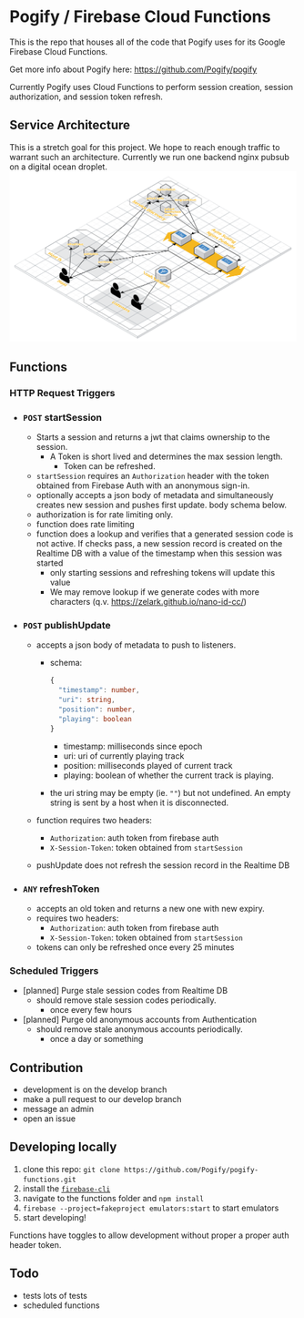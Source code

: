 # Pogify / Firebase Cloud Functions

This is the repo that houses all of the code that Pogify uses for its Google Firebase Cloud Functions.

Get more info about Pogify here: https://github.com/Pogify/pogify

Currently Pogify uses Cloud Functions to perform session creation, session authorization, and session token refresh.

## Service Architecture

This is a stretch goal for this project. We hope to reach enough traffic to warrant such an architecture. Currently we run one backend nginx pubsub on a digital ocean droplet.
![logo](Pogify_Architecture-v1.png)

## Functions

### HTTP Request Triggers

- ### `POST` startSession

  - Starts a session and returns a jwt that claims ownership to the session.
    - A Token is short lived and determines the max session length.
      - Token can be refreshed.
  - `startSession` requires an `Authorization` header with the token obtained from Firebase Auth with an anonymous sign-in.
  - optionally accepts a json body of metadata and simultaneously creates new session and pushes first update. body schema below.
  - authorization is for rate limiting only.
  - function does rate limiting
  - function does a lookup and verifies that a generated session code is not active. If checks pass, a new session record is created on the Realtime DB with a value of the timestamp when this session was started
    - only starting sessions and refreshing tokens will update this value
    - We may remove lookup if we generate codes with more characters (q.v. https://zelark.github.io/nano-id-cc/)

- ### `POST` publishUpdate

  - accepts a json body of metadata to push to listeners.

    - schema:

      ```typescript
      {
        "timestamp": number,
        "uri": string,
        "position": number,
        "playing": boolean
      }
      ```

      - timestamp: milliseconds since epoch
      - uri: uri of currently playing track
      - position: milliseconds played of current track
      - playing: boolean of whether the current track is playing.

    - the uri string may be empty (ie. `""`) but not undefined. An empty string is sent by a host when it is disconnected.

  - function requires two headers:
    - `Authorization`: auth token from firebase auth
    - `X-Session-Token`: token obtained from `startSession`
  - pushUpdate does not refresh the session record in the Realtime DB

- ### `ANY` refreshToken
  - accepts an old token and returns a new one with new expiry.
  - requires two headers:
    - `Authorization`: auth token from firebase auth
    - `X-Session-Token`: token obtained from `startSession`
  - tokens can only be refreshed once every 25 minutes

### Scheduled Triggers

- [planned] Purge stale session codes from Realtime DB
  - should remove stale session codes periodically.
    - once every few hours
- [planned] Purge old anonymous accounts from Authentication
  - should remove stale anonymous accounts periodically.
    - once a day or something

## Contribution

- development is on the develop branch
- make a pull request to our develop branch
- message an admin
- open an issue

## Developing locally

1. clone this repo: `git clone https://github.com/Pogify/pogify-functions.git`
1. install the [`firebase-cli`](https://firebase.google.com/docs/cli)
1. navigate to the functions folder and `npm install`
1. `firebase --project=fakeproject emulators:start` to start emulators
1. start developing!

Functions have toggles to allow development without proper a proper auth header token.

## Todo

- tests lots of tests
- scheduled functions
